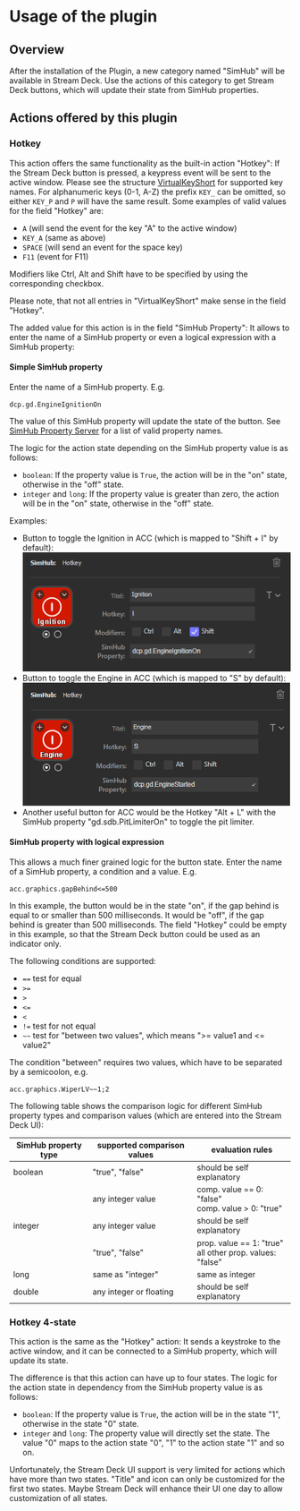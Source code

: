 # Usage of the plugin

## Overview

After the installation of the Plugin, a new category named "SimHub" will be available in Stream Deck. Use the actions of this category to get Stream Deck buttons, which will update their state from SimHub properties.


## Actions offered by this plugin

### Hotkey

This action offers the same functionality as the built-in action "Hotkey": If the Stream Deck button is pressed, a keypress event will be sent to the active window. Please see the structure [VirtualKeyShort](/PluginNative/Tools/Keyboard.cs) for supported key names. For alphanumeric keys (0-1, A-Z) the prefix `KEY_` can be omitted, so either `KEY_P` and `P` will have the same result. Some examples of valid values for the field "Hotkey" are:

- `A` (will send the event for the key "A" to the active window)
- `KEY_A` (same as above)
- `SPACE` (will send an event for the space key)
- `F11` (event for F11)

Modifiers like Ctrl, Alt and Shift have to be specified by using the corresponding checkbox.

Please note, that not all entries in "VirtualKeyShort" make sense in the field "Hotkey".

The added value for this action is in the field "SimHub Property": It allows to enter the name of a SimHub property or even a logical expression with a SimHub property:

#### Simple SimHub property

Enter the name of a SimHub property. E.g.

```
dcp.gd.EngineIgnitionOn
```

The value of this SimHub property will update the state of the button. See [SimHub Property Server](https://github.com/pre-martin/SimHubPropertyServer) for a list of valid property names.

The logic for the action state depending on the SimHub property value is as follows:

- `boolean`: If the property value is `True`, the action will be in the "on" state, otherwise in the "off" state.
- `integer` and `long`: If the property value is greater than zero, the action will be in the "on" state, otherwise in the "off" state.

Examples:

- Button to toggle the Ignition in ACC (which is mapped to "Shift + I" by default):
  ![Ignition](Example-Ignition.png)
- Button to toggle the Engine in ACC (which is mapped to "S" by default):
  ![Engine](Example-Engine.png)
- Another useful button for ACC would be the Hotkey "Alt + L" with the SimHub property "gd.sdb.PitLimiterOn" to toggle the pit limiter.

#### SimHub property with logical expression

This allows a much finer grained logic for the button state. Enter the name of a SimHub property, a condition and a value. E.g.

```
acc.graphics.gapBehind<=500
```

In this example, the button would be in the state "on", if the gap behind is equal to or smaller than 500 milliseconds. It would be "off", if the gap behind is greater than 500 milliseconds. The field "Hotkey" could be empty in this example, so that the Stream Deck button could be used as an indicator only.

The following conditions are supported:

- `==` test for equal
- `>=`
- `>`
- `<=`
- `<`
- `!=` test for not equal
- `~~` test for "between two values", which means ">= value1 and <= value2"

The condition "between" requires two values, which have to be separated by a semicoolon, e.g.

```
acc.graphics.WiperLV~~1;2
```

The following table shows the comparison logic for different SimHub property types and comparison values (which are entered into the Stream Deck UI):

| SimHub property type | supported comparison values | evaluation rules                                            |
|----------------------|-----------------------------|-------------------------------------------------------------|
| boolean              | "true", "false"             | should be self explanatory                                  |
|                      | any integer value           | comp. value == 0: "false"<br/>comp. value > 0: "true"       |
| integer              | any integer value           | should be self explanatory                                  |
|                      | "true", "false"             | prop. value == 1: "true"<br>all other prop. values: "false" |
| long                 | same as "integer"           | same as integer                                             |
| double               | any integer or floating     | should be self explanatory                                  |


### Hotkey 4-state

This action is the same as the "Hotkey" action: It sends a keystroke to the active window, and it can be connected to a SimHub property, which will update its state.

The difference is that this action can have up to four states. The logic for the action state in dependency from the SimHub property value is as follows:

- `boolean`: If the property value is `True`, the action will be in the state "1", otherwise in the state "0" state.
- `integer` and `long`: The property value will directly set the state. The value "0" maps to the action state "0", "1" to the action state "1" and so on.

Unfortunately, the Stream Deck UI support is very limited for actions which have more than two states. "Title" and icon can only be customized for the first two states. Maybe Stream Deck will enhance their UI one day to allow customization of all states. 
